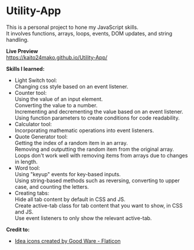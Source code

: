 # Utility-App

This is a personal project to hone my JavaScript skills. 
<br>It involves functions, arrays, loops, events, DOM updates, and string handling.

**Live Preview**
<br>https://kaito24mako.github.io/Utility-App/

**Skills I learned:**
- Light Switch tool: 
<br>Changing css style based on an event listener.
- Counter tool: 
<br>Using the value of an input element.
<br>Converting the value to a number.
<br>Incrementing and decrementing the value based on an event listener.
<br>Using function parameters to create conditions for code readability.
- Calculator tool:
<br>Incorporating mathematic operations into event listeners.
- Quote Generator tool:
<br>Getting the index of a random item in an array.
<br>Removing and outputting the random item from the original array. 
<br>Loops don't work well with removing items from arrays due to changes in length.
- Word tool:
<br>Using "keyup" events for key-based inputs.
<br>Using string-based methods such as reversing, converting to upper case, and counting the letters.
- Creating tabs:
<br>Hide all tab content by default in CSS and JS.
<br>Create active-tab class for tab content that you want to show, in CSS and JS.
<br>Use event listeners to only show the relevant active-tab.

**Credit to:**
- <a href="https://www.flaticon.com/free-icons/idea" title="idea icons">Idea icons created by Good Ware - Flaticon</a>
